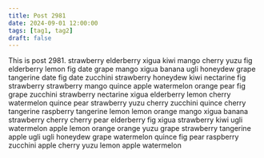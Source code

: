 ```yaml
---
title: Post 2981
date: 2024-09-01 12:00:00
tags: [tag1, tag2]
draft: false
---
```

This is post 2981.
strawberry
elderberry
xigua
kiwi
mango
cherry
yuzu
fig
elderberry
lemon
fig
date
grape
mango
xigua
banana
ugli
honeydew
grape
tangerine
date
fig
date
zucchini
strawberry
honeydew
kiwi
nectarine
fig
strawberry
strawberry
mango
quince
apple
watermelon
orange
pear
fig
grape
zucchini
strawberry
nectarine
xigua
elderberry
lemon
cherry
watermelon
quince
pear
strawberry
yuzu
cherry
zucchini
quince
cherry
tangerine
raspberry
tangerine
lemon
lemon
orange
mango
xigua
banana
strawberry
cherry
cherry
pear
elderberry
fig
xigua
strawberry
kiwi
ugli
watermelon
apple
lemon
orange
orange
yuzu
grape
strawberry
tangerine
apple
ugli
ugli
honeydew
grape
watermelon
quince
fig
pear
raspberry
zucchini
apple
cherry
yuzu
lemon
apple
watermelon
